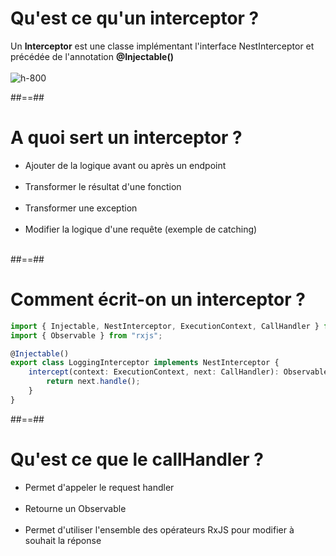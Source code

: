 # Qu'est ce qu'un interceptor ?

Un **Interceptor** est une classe implémentant l'interface NestInterceptor et précédée de l'annotation **@Injectable()**<br/><br/>
![h-800](assets/images/school/10-interceptors/interceptors.png)

##==##

# A quoi sert un interceptor ?

-   Ajouter de la logique avant ou après un endpoint <br/><br/>
-   Transformer le résultat d'une fonction <br/><br/>
-   Transformer une exception <br/><br/>
-   Modifier la logique d'une requête (exemple de catching) <br/><br/>

##==##

<!-- .slide: class="with-code inconsolata" -->

# Comment écrit-on un interceptor ?

```typescript
import { Injectable, NestInterceptor, ExecutionContext, CallHandler } from "@nestjs/common";
import { Observable } from "rxjs";

@Injectable()
export class LoggingInterceptor implements NestInterceptor {
    intercept(context: ExecutionContext, next: CallHandler): Observable<any> {
        return next.handle();
    }
}
```

<!-- .element: class="big-code" -->

##==##

# Qu'est ce que le callHandler ?

-   Permet d'appeler le request handler <br/><br/>
-   Retourne un Observable <br/><br/>
-   Permet d'utiliser l'ensemble des opérateurs RxJS pour modifier à souhait la réponse
